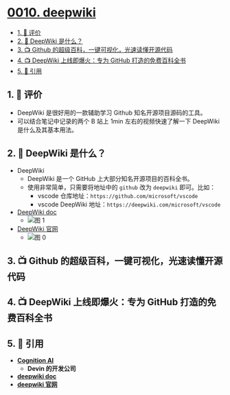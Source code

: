 # [0010. deepwiki](https://github.com/tnotesjs/TNotes.git-notes/tree/main/notes/0010.%20deepwiki)

<!-- region:toc -->

- [1. 🫧 评价](#1--评价)
- [2. 🤔 DeepWiki 是什么？](#2--deepwiki-是什么)
- [3. 📺 Github 的超级百科，一键可视化，光速读懂开源代码](#3--github-的超级百科一键可视化光速读懂开源代码)
- [4. 📺 DeepWiki 上线即爆火：专为 GitHub 打造的免费百科全书](#4--deepwiki-上线即爆火专为-github-打造的免费百科全书)
- [5. 🔗 引用](#5--引用)

<!-- endregion:toc -->

## 1. 🫧 评价

- DeepWiki 是很好用的一款辅助学习 Github 知名开源项目源码的工具。
- 可以结合笔记中记录的两个 B 站上 1min 左右的视频快速了解一下 DeepWiki 是什么及其基本用法。

## 2. 🤔 DeepWiki 是什么？

- DeepWiki
  - DeepWiki 是一个 GitHub 上大部分知名开源项目的百科全书。
  - 使用非常简单，只需要将地址中的 `github` 改为 `deepwiki` 即可。比如：
    - vscode 仓库地址：`https://github.com/microsoft/vscode`
    - vscode DeepWiki 地址：`https://deepwiki.com/microsoft/vscode`
- [DeepWiki doc][2]
  - ![图 1](https://cdn.jsdelivr.net/gh/tnotesjs/imgs@main/2025-06-26-21-35-57.png)
- [DeepWiki 官网][3]
  - ![图 0](https://cdn.jsdelivr.net/gh/tnotesjs/imgs@main/2025-06-26-21-34-04.png)

## 3. 📺 Github 的超级百科，一键可视化，光速读懂开源代码

<B id="BV1K8G9z1ECk" />

## 4. 📺 DeepWiki 上线即爆火：专为 GitHub 打造的免费百科全书

<B id="BV1M3G1zdEgc" />

## 5. 🔗 引用

- [Cognition AI][1]
  - Devin 的开发公司
- [deepwiki doc][2]
- [deepwiki 官网][3]

[1]: https://cognition.ai/
[2]: https://docs.devin.ai/work-with-devin/deepwiki
[3]: https://deepwiki.org/
